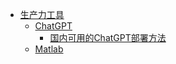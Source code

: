 * [生产力工具](/littleTools/littleTools.md)
  * [ChatGPT](/littleTools/ChatGPT.md)
    * [国内可用的ChatGPT部署方法](/littleTools/国内可用的ChatGPT部署方法.md)
  * [Matlab](/littleTools/MatLab.md)